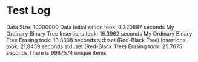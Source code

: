 # Test Log

Data Size: 10000000
Data Initialization took: 0.320887 seconds
My Ordinary Binary Tree Insertions took: 16.3962 seconds
My Ordinary Binary Tree Erasing took: 13.3308 seconds
std::set (Red-Black Tree) Insertions took: 21.8459 seconds
std::set (Red-Black Tree) Erasing took: 25.7675 seconds
There is 9987574 unique items
